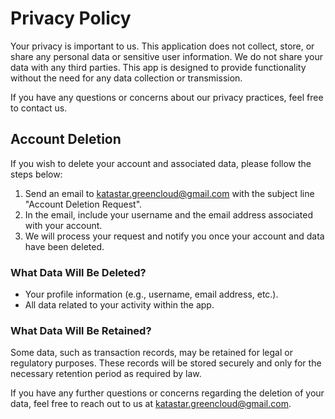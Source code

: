 <!DOCTYPE html>
<html lang="en">
<head>
    <meta charset="UTF-8">
    <meta name="viewport" content="width=device-width, initial-scale=1.0">
    <title>Privacy Policy & Account Deletion</title>
</head>
<body>
    <h1>Privacy Policy</h1>
    <p>Your privacy is important to us. This application does not collect, store, or share any personal data or sensitive user information. We do not share your data with any third parties. This app is designed to provide functionality without the need for any data collection or transmission.</p>
    <p>If you have any questions or concerns about our privacy practices, feel free to contact us.</p>
    <h2>Account Deletion</h2>
    <p>If you wish to delete your account and associated data, please follow the steps below:</p>
    <ol>
        <li>Send an email to <a href="mailto:katastar.greencloud@gmail.com">katastar.greencloud@gmail.com</a> with the subject line "Account Deletion Request".</li>
        <li>In the email, include your username and the email address associated with your account.</li>
        <li>We will process your request and notify you once your account and data have been deleted.</li>
    </ol>
    <h3>What Data Will Be Deleted?</h3>
    <ul>
        <li>Your profile information (e.g., username, email address, etc.).</li>
        <li>All data related to your activity within the app.</li>
    </ul>
    <h3>What Data Will Be Retained?</h3>
    <p>Some data, such as transaction records, may be retained for legal or regulatory purposes. These records will be stored securely and only for the necessary retention period as required by law.</p>
    <p>If you have any further questions or concerns regarding the deletion of your data, feel free to reach out to us at <a href="mailto:katastar.greencloud@gmail.com">katastar.greencloud@gmail.com</a>.</p>
</body>
</html>
